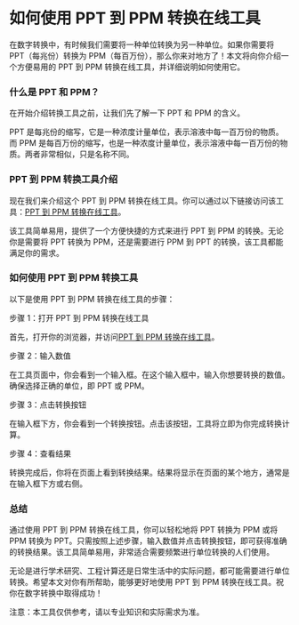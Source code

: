 如何使用 PPT 到 PPM 转换在线工具
=====================

在数字转换中，有时候我们需要将一种单位转换为另一种单位。如果你需要将 PPT（每兆份）转换为 PPM（每百万份），那么你来对地方了！本文将向你介绍一个方便易用的 PPT 到 PPM 转换在线工具，并详细说明如何使用它。

### 什么是 PPT 和 PPM？

在开始介绍转换工具之前，让我们先了解一下 PPT 和 PPM 的含义。

PPT 是每兆份的缩写，它是一种浓度计量单位，表示溶液中每一百万份的物质。而 PPM 是每百万份的缩写，也是一种浓度计量单位，表示溶液中每一百万份的物质。两者非常相似，只是名称不同。

### PPT 到 PPM 转换工具介绍

现在我们来介绍这个 PPT 到 PPM 转换在线工具。你可以通过以下链接访问该工具：[PPT 到 PPM 转换在线工具](https://www.onlinecalculatorsfree.com/zh-cn/convert/ppt-to-ppm.html)。

该工具简单易用，提供了一个方便快捷的方式来进行 PPT 到 PPM 的转换。无论你是需要将 PPT 转换为 PPM，还是需要进行 PPM 到 PPT 的转换，该工具都能满足你的需求。

### 如何使用 PPT 到 PPM 转换工具

以下是使用 PPT 到 PPM 转换在线工具的步骤：

步骤 1：打开 PPT 到 PPM 转换在线工具

首先，打开你的浏览器，并访问[PPT 到 PPM 转换在线工具](https://www.onlinecalculatorsfree.com/zh-cn/convert/ppt-to-ppm.html)。

步骤 2：输入数值

在工具页面中，你会看到一个输入框。在这个输入框中，输入你想要转换的数值。确保选择正确的单位，即 PPT 或 PPM。

步骤 3：点击转换按钮

在输入框下方，你会看到一个转换按钮。点击该按钮，工具将立即为你完成转换计算。

步骤 4：查看结果

转换完成后，你将在页面上看到转换结果。结果将显示在页面的某个地方，通常是在输入框下方或右侧。

### 总结

通过使用 PPT 到 PPM 转换在线工具，你可以轻松地将 PPT 转换为 PPM 或将 PPM 转换为 PPT。只需按照上述步骤，输入数值并点击转换按钮，即可获得准确的转换结果。该工具简单易用，非常适合需要频繁进行单位转换的人们使用。

无论是进行学术研究、工程计算还是日常生活中的实际问题，都可能需要进行单位转换。希望本文对你有所帮助，能够更好地使用 PPT 到 PPM 转换在线工具。祝你在数字转换中取得成功！

注意：本工具仅供参考，请以专业知识和实际需求为准。